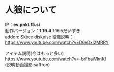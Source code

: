 # 人狼について
IP：**ev.pnkt.f5.si**<br>
動作バージョン：**1.19.4** ~~1.16.5だいすき~~<br>
addon: Skbee diskuise
役職説明：<br>
https://www.youtube.com/watch?v=D6eDxl2MRRY<br>
<br>
アイテム説明(今はもっと多い)<br>
https://www.youtube.com/watch?v=-brFbaWknKI<br>
(説明動画撮影:saffron)
